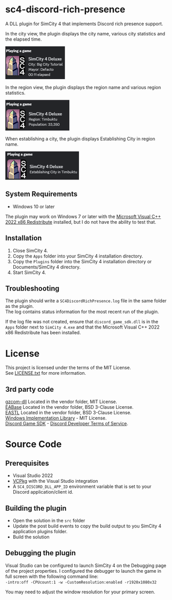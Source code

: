 # sc4-discord-rich-presence

A DLL plugin for SimCity 4 that implements Discord rich presence support.

In the city view, the plugin displays the city name, various city statistics and the elapsed time.

![City view](images/CityView.png)

In the region view, the plugin displays the region name and various region statistics.

![Region view](images/RegionView.png)

When establishing a city, the plugin displays Establishing City in region name.

![Establishing city](images/EstablishCity.png)

## System Requirements

* Windows 10 or later

The plugin may work on Windows 7 or later with the [Microsoft Visual C++ 2022 x86 Redistribute](https://aka.ms/vs/17/release/vc_redist.x86.exe) installed, but I do not have the ability to test that.

## Installation

1. Close SimCity 4.
2. Copy the `Apps` folder into your SimCity 4 installation directory.
3. Copy the `Plugins` folder into the SimCity 4 installation directory or Documents/SimCity 4 directory.
4. Start SimCity 4.

## Troubleshooting

The plugin should write a `SC4DiscordRichPresence.log` file in the same folder as the plugin.    
The log contains status information for the most recent run of the plugin.

If the log file was not created, ensure that `discord_game_sdk.dll` is in the `Apps` folder next to `SimCity 4.exe`
and that the Microsoft Visual C++ 2022 x86 Redistribute has been installed.

# License

This project is licensed under the terms of the MIT License.    
See [LICENSE.txt](LICENSE.txt) for more information.

## 3rd party code

[gzcom-dll](https://github.com/nsgomez/gzcom-dll/tree/master) Located in the vendor folder, MIT License.    
[EABase](https://github.com/electronicarts/EABase) Located in the vendor folder, BSD 3-Clause License.    
[EASTL](https://github.com/electronicarts/EASTL) Located in the vendor folder, BSD 3-Clause License.    
[Windows Implementation Library](https://github.com/microsoft/wil) - MIT License.    
[Discord Game SDK](https://discord.com/developers/docs/game-sdk/sdk-starter-guide) - [Discord Developer Terms of Service](https://discord.com/developers/docs/legal).    

# Source Code

## Prerequisites

* Visual Studio 2022
* [VCPkg](https://github.com/microsoft/vcpkg) with the Visual Studio integration
* A `SC4_DISCORD_DLL_APP_ID` environment variable that is set to your Discord application/client id.

## Building the plugin

* Open the solution in the `src` folder
* Update the post build events to copy the build output to you SimCity 4 application plugins folder.
* Build the solution

## Debugging the plugin

Visual Studio can be configured to launch SimCity 4 on the Debugging page of the project properties.
I configured the debugger to launch the game in full screen with the following command line:    
`-intro:off -CPUcount:1 -w -CustomResolution:enabled -r1920x1080x32`

You may need to adjust the window resolution for your primary screen.

